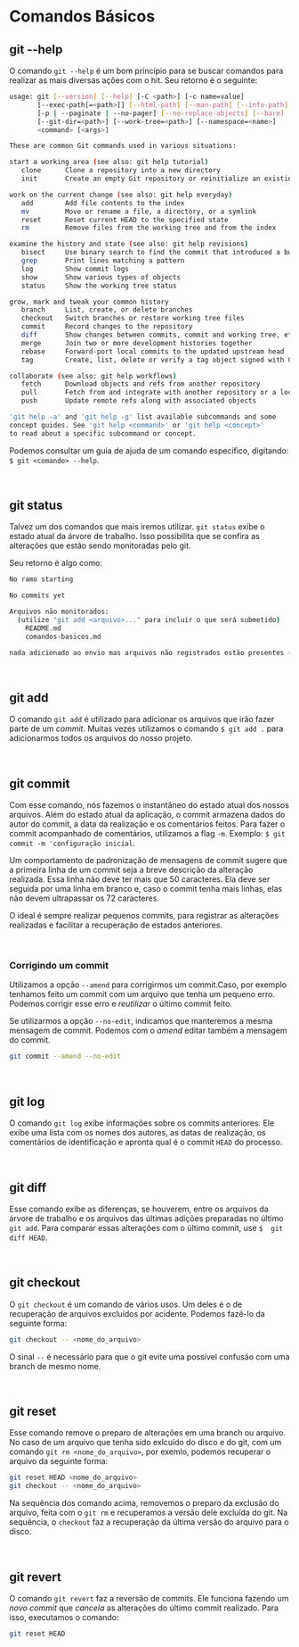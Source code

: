# Comandos Básicos

## git --help

O comando `git --help` é um bom princípio para se buscar comandos para realizar as mais diversas ações com o hit. Seu retorno é o seguinte:

``` bash
usage: git [--version] [--help] [-C <path>] [-c name=value]
       [--exec-path[=<path>]] [--html-path] [--man-path] [--info-path]
       [-p | --paginate | --no-pager] [--no-replace-objects] [--bare]
       [--git-dir=<path>] [--work-tree=<path>] [--namespace=<name>]
       <command> [<args>]

These are common Git commands used in various situations:

start a working area (see also: git help tutorial)
   clone      Clone a repository into a new directory
   init       Create an empty Git repository or reinitialize an existing one

work on the current change (see also: git help everyday)
   add        Add file contents to the index
   mv         Move or rename a file, a directory, or a symlink
   reset      Reset current HEAD to the specified state
   rm         Remove files from the working tree and from the index

examine the history and state (see also: git help revisions)
   bisect     Use binary search to find the commit that introduced a bug
   grep       Print lines matching a pattern
   log        Show commit logs
   show       Show various types of objects
   status     Show the working tree status

grow, mark and tweak your common history
   branch     List, create, or delete branches
   checkout   Switch branches or restore working tree files
   commit     Record changes to the repository
   diff       Show changes between commits, commit and working tree, etc
   merge      Join two or more development histories together
   rebase     Forward-port local commits to the updated upstream head
   tag        Create, list, delete or verify a tag object signed with GPG

collaborate (see also: git help workflows)
   fetch      Download objects and refs from another repository
   pull       Fetch from and integrate with another repository or a local branch
   push       Update remote refs along with associated objects

'git help -a' and 'git help -g' list available subcommands and some
concept guides. See 'git help <command>' or 'git help <concept>'
to read about a specific subcommand or concept.
```

Podemos consultar um guia de ajuda de um comando específico, digitando: `$ git <comando> --help`.

<br />

## git status

Talvez um dos comandos que mais iremos utilizar. `git status` exibe o estado atual da árvore de trabalho. Isso possibilita que se confira as alterações que estão sendo monitoradas pelo git.

Seu retorno é algo como:

``` bash
No ramo starting

No commits yet

Arquivos não monitorados:
  (utilize "git add <arquivo>..." para incluir o que será submetido)
    README.md
    comandos-basicos.md

nada adicionado ao envio mas arquivos não registrados estão presentes (use "git add" to registrar)
```

<br />

## git add

O comando `git add` é utilizado para adicionar os arquivos que irão fazer parte de um *commit*. Muitas vezes utilizamos o comando `$ git add .` para adicionarmos todos os arquivos do nosso projeto.

<br />

## git commit

Com esse comando, nós fazemos o instantâneo do estado atual dos nossos arquivos. Além do estado atual da aplicação, o commit armazena dados do autor do commit, a data da realização e os comentários feitos. Para fazer o commit acompanhado de comentários, utilizamos a flag `-m`. Exemplo: `$ git commit -m 'configuração inicial`.

Um comportamento de padronização de mensagens de commit sugere que a primeira linha de um commit seja a breve descrição da alteração realizada. Essa linha não deve ter mais que 50 caracteres. Ela deve ser seguida por uma linha em branco e, caso o commit tenha mais linhas, elas não devem ultrapassar os 72 caracteres.

O ideal é sempre realizar pequenos commits, para registrar as alterações realizadas e facilitar a recuperação de estados anteriores.

<br />

### Corrigindo um commit

Utilizamos a opção `--amend` para corrigirmos um commit.Caso, por exemplo tenhamos feito um commit com um arquivo que tenha um pequeno erro. Podemos corrigir esse erro e *reutilizar* o último commit feito.

Se utilizarmos a opção `--no-edit`, indicamos que manteremos a mesma mensagem de commit. Podemos com o *amend* editar também a mensagem do commit.

``` bash
git commit --amend --no-edit
```

<br />

## git log

O comando `git log` exibe informações sobre os commits anteriores. Ele exibe uma lista com os nomes dos autores, as datas de realização, os comentários de identificação e apronta qual é o commit `HEAD` do processo.

<br />

## git diff

Esse comando exibe as diferenças, se houverem, entre os arquivos da árvore de trabalho e os arquivos das últimas adições preparadas no último `git add`. Para comparar essas alterações com o último commit, use `$  git diff HEAD`.

<br />

## git checkout

O `git checkout` é um comando de vários usos. Um deles é o de recuperação de arquivos excluídos por acidente. Podemos fazê-lo da seguinte forma:

``` bash
git checkout -- <nome_do_arquivo>
```

O sinal `--` é necessário para que o git evite uma possível confusão com uma branch de mesmo nome.

<br />

## git reset

Esse comando remove o preparo de alterações em uma branch ou arquivo. No caso de um arquivo que tenha sido exlcuído do disco e do git, com um comando `git rm <nome_do_arquivo>`, por exemlo, podemos recuperar o arquivo da seguinte forma:

``` bash
git reset HEAD <nome_do_arquivo>
git checkout -- <nome_do_arquivo>
```

Na sequência dos comando acima, removemos o preparo da exclusão do arquivo, feita com o `git rm` e recuperamos a versão dele excluída do git. Na sequência, o `checkout` faz a recuperação da última versão do arquivo para o disco.

<br />

## git revert

O comando `git revert` faz a reversão de commits. Ele funciona fazendo um *novo commit* que *cancela* as alterações do último commit realizado. Para isso, executamos o comando:

``` bash
git reset HEAD
```
